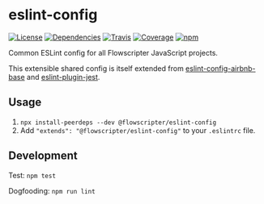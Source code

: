 # eslint-config
[![License](https://img.shields.io/github/license/flowscripter/eslint-config.svg)](https://github.com/flowscripter/eslint-config/blob/master/LICENSE.md)
[![Dependencies](https://img.shields.io/david/flowscripter/eslint-config.svg)](https://david-dm.org/flowscripter/eslint-config)
[![Travis](https://api.travis-ci.com/flowscripter/eslint-config.svg)](https://travis-ci.com/flowscripter/eslint-config)
[![Coverage](https://sonarcloud.io/api/project_badges/measure?project=flowscripter_eslint-config&metric=coverage)](https://sonarcloud.io/dashboard?id=flowscripter_eslint-config)
[![npm](https://img.shields.io/npm/v/flowscripter/eslint-config.svg)](https://www.npmjs.com/settings/flowscripter/eslint-config)

Common ESLint config for all Flowscripter JavaScript projects.

This extensible shared config is itself extended from
[eslint-config-airbnb-base](https://www.npmjs.com/package/eslint-config-airbnb-base)
and
[eslint-plugin-jest](https://www.npmjs.com/package/eslint-plugin-jest).

## Usage

1. `npx install-peerdeps --dev @flowscripter/eslint-config` 
1. Add `"extends": "@flowscripter/eslint-config"` to your `.eslintrc` file.

## Development

Test: `npm test`

Dogfooding: `npm run lint`

